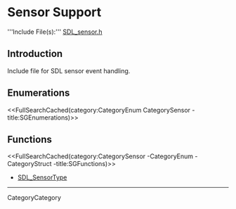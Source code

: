 
# Sensor Support

'''Include File(s):''' [SDL_sensor.h](http://hg.libsdl.org/SDL/file/default/include/SDL_sensor.h)


## Introduction

Include file for SDL sensor event handling.

<!-- #Remove this line and the ## below to use this markup if it becomes relevant to this category -->
## Enumerations
<<FullSearchCached(category:CategoryEnum CategorySensor -title:SGEnumerations)>>

<!-- #== Structures == -->
<!-- #<<FullSearchCached(category:CategoryStruct CategorySensor -title:SGStructures)>> -->

## Functions
<<FullSearchCached(category:CategorySensor -CategoryEnum -CategoryStruct -title:SGFunctions)>>

<!-- # You may refresh cache using "?action=refresh" in URL or "More Actions -> Delete Cache" in menu. -->

<!-- BEGIN CATEGORY LIST -->
- [SDL_SensorType](SDL_SensorType)
<!-- END CATEGORY LIST -->
----
CategoryCategory
